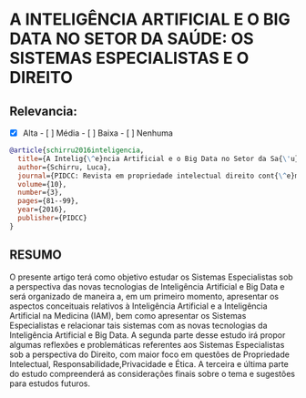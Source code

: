 	
# A INTELIGÊNCIA ARTIFICIAL E O BIG DATA NO SETOR DA SAÚDE: OS SISTEMAS ESPECIALISTAS E O DIREITO

## Relevancia: 
- [x] Alta - [ ] Média - [ ] Baixa - [ ] Nenhuma


```bibtex
@article{schirru2016inteligencia,
  title={A Intelig{\^e}ncia Artificial e o Big Data no Setor da Sa{\'u}de:: Os Sistemas Especialistas e o Direito.},
  author={Schirru, Luca},
  journal={PIDCC: Revista em propriedade intelectual direito cont{\^e}mporaneo},
  volume={10},
  number={3},
  pages={81--99},
  year={2016},
  publisher={PIDCC}
}
```

## RESUMO
O presente artigo terá como objetivo estudar os Sistemas Especialistas sob a perspectiva das novas tecnologias de Inteligência Artificial e Big Data e será organizado de maneira a, em um primeiro momento, apresentar os aspectos conceituais relativos à Inteligência Artificial e a Inteligência Artificial na Medicina (IAM), bem como apresentar os Sistemas Especialistas e relacionar tais sistemas com as novas tecnologias da Inteligência Artificial e Big Data. A segunda parte desse estudo irá propor algumas reflexões e problemáticas referentes aos Sistemas Especialistas sob a perspectiva do Direito, com maior foco em questões de Propriedade Intelectual, Responsabilidade,Privacidade e Ética. A terceira e última parte do estudo compreenderá as considerações finais sobre o tema e sugestões para estudos futuros. 
